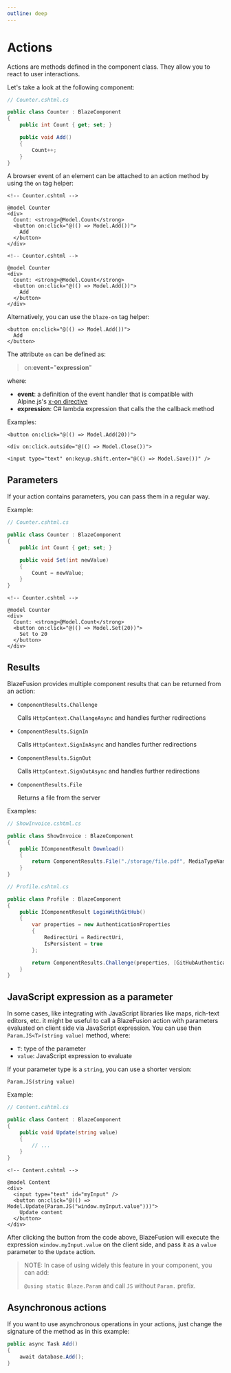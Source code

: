 ```yaml
---
outline: deep
---
```


# Actions

Actions are methods defined in the component class. They allow you to react to user interactions.

Let's take a look at the following component:

```c#
// Counter.cshtml.cs

public class Counter : BlazeComponent
{
    public int Count { get; set; }

    public void Add()
    {
        Count++;
    }
}
```

A browser event of an element can be attached to an action method by using the `on` tag helper:

```razor
<!-- Counter.cshtml -->

@model Counter
<div>
  Count: <strong>@Model.Count</strong>
  <button on:click="@(() => Model.Add())">
    Add
  </button>
</div>
```

```razor
<!-- Counter.cshtml -->

@model Counter
<div>
  Count: <strong>@Model.Count</strong>
  <button on:click="@(() => Model.Add())">
    Add
  </button>
</div>
```

Alternatively, you can use the `blaze-on` tag helper:

```razor
<button on:click="@(() => Model.Add())">
  Add
</button>
```

The attribute `on` can be defined as:

> on:**event**="**expression**"

where:
- **event**: a definition of the event handler that is compatible with Alpine.js's [x-on directive](https://alpinejs.dev/directives/on)
- **expression**: C# lambda expression that calls the the callback method

Examples:

```razor
<button on:click="@(() => Model.Add(20))">

<div on:click.outside="@(() => Model.Close())">

<input type="text" on:keyup.shift.enter="@(() => Model.Save())" />
```

## Parameters

If your action contains parameters, you can pass them in a regular way.

Example:

```c#
// Counter.cshtml.cs

public class Counter : BlazeComponent
{
    public int Count { get; set; }

    public void Set(int newValue)
    {
        Count = newValue;
    }
}
```

```razor
<!-- Counter.cshtml -->

@model Counter
<div>
  Count: <strong>@Model.Count</strong>
  <button on:click="@(() => Model.Set(20))">
    Set to 20
  </button>
</div>
```

## Results

BlazeFusion provides multiple component results that can be returned from an action:

- `ComponentResults.Challenge`

    Calls `HttpContext.ChallangeAsync` and handles further redirections

- `ComponentResults.SignIn`

    Calls `HttpContext.SignInAsync` and handles further redirections

- `ComponentResults.SignOut`

    Calls `HttpContext.SignOutAsync` and handles further redirections

- `ComponentResults.File`

    Returns a file from the server



Examples:

```c#
// ShowInvoice.cshtml.cs

public class ShowInvoice : BlazeComponent
{
    public IComponentResult Download()
    {
        return ComponentResults.File("./storage/file.pdf", MediaTypeNames.Application.Pdf);
    }
}
```

```c#
// Profile.cshtml.cs

public class Profile : BlazeComponent
{
    public IComponentResult LoginWithGitHub()
    {
        var properties = new AuthenticationProperties
        {
            RedirectUri = RedirectUri,
            IsPersistent = true
        };

        return ComponentResults.Challenge(properties, [GitHubAuthenticationDefaults.AuthenticationScheme]);
    }
}
```

## JavaScript expression as a parameter

In some cases, like integrating with JavaScript libraries like maps, rich-text editors, etc. it might be useful to
call a BlazeFusion action with parameters evaluated on client side via JavaScript expression. You can use then `Param.JS<T>(string value)` method, where:
- `T`: type of the parameter
- `value`: JavaScript expression to evaluate

If your parameter type is a `string`, you can use a shorter version:

`Param.JS(string value)`

Example:

```c#
// Content.cshtml.cs

public class Content : BlazeComponent
{
    public void Update(string value)
    {
        // ...
    }
}
```

```razor
<!-- Content.cshtml -->

@model Content
<div>
  <input type="text" id="myInput" />
  <button on:click="@(() => Model.Update(Param.JS("window.myInput.value")))">
    Update content
  </button>
</div>
```

After clicking the button from the code above, BlazeFusion will execute the expression
`window.myInput.value` on the client side, and pass it as a `value` parameter to the `Update` action.

> NOTE: In case of using widely this feature in your component, you can add:
>
> ```@using static Blaze.Param``` and call `JS` without `Param.` prefix.

## Asynchronous actions

If you want to use asynchronous operations in your actions, just change the signature of the method as in this example:
```c#
public async Task Add()
{
    await database.Add();
}

```

